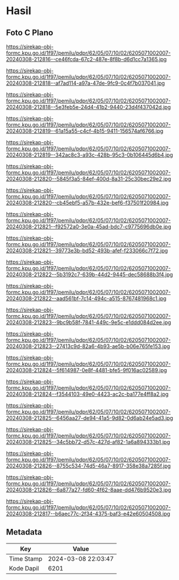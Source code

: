 # Hasil

## Foto C Plano

https://sirekap-obj-formc.kpu.go.id/1f97/pemilu/pdpr/62/05/07/10/02/6205071002007-20240308-212816--ce46fcda-67c2-487e-8f8b-d6d1cc7a1365.jpg

https://sirekap-obj-formc.kpu.go.id/1f97/pemilu/pdpr/62/05/07/10/02/6205071002007-20240308-212818--af7ad114-a97a-47de-9fc9-0c4f7b037041.jpg

https://sirekap-obj-formc.kpu.go.id/1f97/pemilu/pdpr/62/05/07/10/02/6205071002007-20240308-212818--5e3feb5e-24d4-41b2-9440-23d4f437042d.jpg

https://sirekap-obj-formc.kpu.go.id/1f97/pemilu/pdpr/62/05/07/10/02/6205071002007-20240308-212819--61a15a55-c4cf-4b15-9411-156574af6766.jpg

https://sirekap-obj-formc.kpu.go.id/1f97/pemilu/pdpr/62/05/07/10/02/6205071002007-20240308-212819--342ac8c3-a93c-428b-95c3-0b106445d6b4.jpg

https://sirekap-obj-formc.kpu.go.id/1f97/pemilu/pdpr/62/05/07/10/02/6205071002007-20240308-212820--5845f3a5-84ef-400d-8a31-25c30bec29e2.jpg

https://sirekap-obj-formc.kpu.go.id/1f97/pemilu/pdpr/62/05/07/10/02/6205071002007-20240308-212820--cb45ebf5-a57b-432e-bef6-f37501f20984.jpg

https://sirekap-obj-formc.kpu.go.id/1f97/pemilu/pdpr/62/05/07/10/02/6205071002007-20240308-212821--f92572a0-3e0a-45ad-bdc7-c9775696db0e.jpg

https://sirekap-obj-formc.kpu.go.id/1f97/pemilu/pdpr/62/05/07/10/02/6205071002007-20240308-212821--39773e3b-bd52-493b-afef-f233066c7f72.jpg

https://sirekap-obj-formc.kpu.go.id/1f97/pemilu/pdpr/62/05/07/10/02/6205071002007-20240308-212822--5b3192c7-639b-44d2-9445-dec58688b3f4.jpg

https://sirekap-obj-formc.kpu.go.id/1f97/pemilu/pdpr/62/05/07/10/02/6205071002007-20240308-212822--aad561bf-7c14-494c-a515-8767481968c1.jpg

https://sirekap-obj-formc.kpu.go.id/1f97/pemilu/pdpr/62/05/07/10/02/6205071002007-20240308-212823--9bc9b58f-7841-449c-9e5c-e1ddd084d2ee.jpg

https://sirekap-obj-formc.kpu.go.id/1f97/pemilu/pdpr/62/05/07/10/02/6205071002007-20240308-212823--27413c9d-82a6-4b93-ae5b-b06e765fe153.jpg

https://sirekap-obj-formc.kpu.go.id/1f97/pemilu/pdpr/62/05/07/10/02/6205071002007-20240308-212824--5f614987-0e8f-4481-bfe5-9f016ac02589.jpg

https://sirekap-obj-formc.kpu.go.id/1f97/pemilu/pdpr/62/05/07/10/02/6205071002007-20240308-212824--f3544103-49e0-4423-ac2c-ba177e4ff8a2.jpg

https://sirekap-obj-formc.kpu.go.id/1f97/pemilu/pdpr/62/05/07/10/02/6205071002007-20240308-212825--6456aa27-de94-41a5-9d82-0d6ab24e5ad3.jpg

https://sirekap-obj-formc.kpu.go.id/1f97/pemilu/pdpr/62/05/07/10/02/6205071002007-20240308-212825--34c5bb72-d57c-427d-af82-1a6a894333b1.jpg

https://sirekap-obj-formc.kpu.go.id/1f97/pemilu/pdpr/62/05/07/10/02/6205071002007-20240308-212826--8755c534-74d5-46a7-8917-358e38a7285f.jpg

https://sirekap-obj-formc.kpu.go.id/1f97/pemilu/pdpr/62/05/07/10/02/6205071002007-20240308-212826--6a877a27-fd60-4f62-8aae-dd476b9520e3.jpg

https://sirekap-obj-formc.kpu.go.id/1f97/pemilu/pdpr/62/05/07/10/02/6205071002007-20240308-212817--b6aec77c-2f34-4375-baf3-e42e60504508.jpg


## Metadata

| Key        | Value               |
| ---------- | ------------------- |
| Time Stamp | 2024-03-08 22:03:47 |
| Kode Dapil | 6201                |



